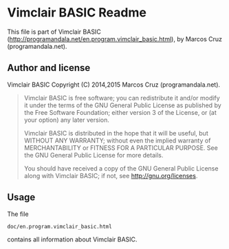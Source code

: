 Vimclair BASIC Readme
=====================

This file is part of Vimclair BASIC
(<http://programandala.net/en.program.vimclair_basic.html>),
by Marcos Cruz (programandala.net).

Author and license
------------------

Vimclair BASIC
Copyright (C) 2014,2015 Marcos Cruz (programandala.net).

> Vimclair BASIC is free software; you can redistribute it and/or modify it
> under the terms of the GNU General Public License as published by the Free
> Software Foundation; either version 3 of the License, or (at your option)
> any later version.
> 
> Vimclair BASIC is distributed in the hope that it will be useful, but
> WITHOUT ANY WARRANTY; without even the implied warranty of MERCHANTABILITY
> or FITNESS FOR A PARTICULAR PURPOSE.  See the GNU General Public License for
> more details.
> 
> You should have received a copy of the GNU General Public License along with
> Vimclair BASIC; if not, see <http://gnu.org/licenses>.

Usage
-----

The file

    doc/en.program.vimclair_basic.html

contains all information about Vimclair BASIC.
